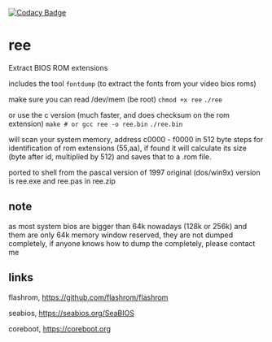 [![Codacy Badge](https://api.codacy.com/project/badge/Grade/b5bebc8b8aed438da6bf0b2a63161d7a)](https://www.codacy.com/app/alexmyczko/ree?utm_source=github.com&amp;utm_medium=referral&amp;utm_content=alexmyczko/ree&amp;utm_campaign=Badge_Grade)

# ree
Extract BIOS ROM extensions

includes the tool `fontdump` (to extract the fonts from your video bios roms)

make sure you can read /dev/mem (be root)
`chmod +x ree`
`./ree`

or use the c version (much faster, and does checksum on the rom extension)
`make # or gcc ree -o ree.bin`
`./ree.bin`

will scan your system memory, address c0000 - f0000 in 512 byte steps for
identification of rom extensions (55,aa), if found it will calculate
its size (byte after id, multiplied by 512) and saves that to a .rom file.

ported to shell from the pascal version of 1997
original (dos/win9x) version is ree.exe and ree.pas in ree.zip

## note

as most system bios are bigger than 64k nowadays (128k or 256k) and them
are only 64k memory window reserved, they are not dumped completely, if
anyone knows how to dump the completely, please contact me

## links

flashrom, https://github.com/flashrom/flashrom

seabios, https://seabios.org/SeaBIOS

coreboot, https://coreboot.org
